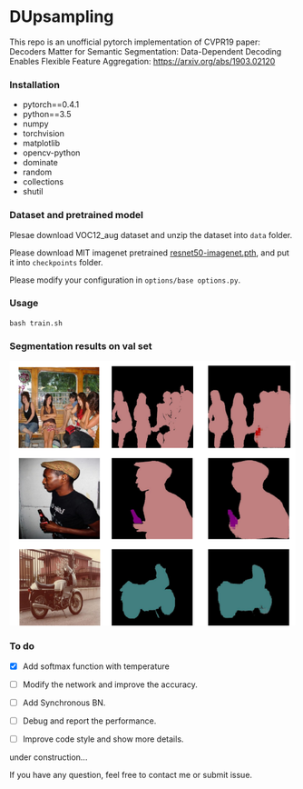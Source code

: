 # DUpsampling
This repo is an unofficial pytorch implementation of CVPR19 paper: Decoders Matter for Semantic Segmentation: Data-Dependent Decoding Enables Flexible Feature Aggregation: https://arxiv.org/abs/1903.02120

### Installation

* pytorch==0.4.1
* python==3.5
* numpy
* torchvision
* matplotlib
* opencv-python
* dominate
* random
* collections
* shutil

### Dataset and pretrained model

Plesae download VOC12_aug dataset and unzip the dataset into `data` folder.

Please download MIT imagenet pretrained [resnet50-imagenet.pth](http://sceneparsing.csail.mit.edu/model/pretrained_resnet/resnet50-imagenet.pth), and put it into `checkpoints` folder.

Please modify your configuration in `options/base options.py`.

### Usage

```
bash train.sh
```

### Segmentation results on val set
![](/image/image.png)

### To do

- [x] Add softmax function with temperature

- [ ] Modify the network and improve the accuracy.

- [ ] Add Synchronous BN.

- [ ] Debug and report the performance.

- [ ] Improve code style and show more details.

under construction...

If you have any question, feel free to contact me or submit issue.


